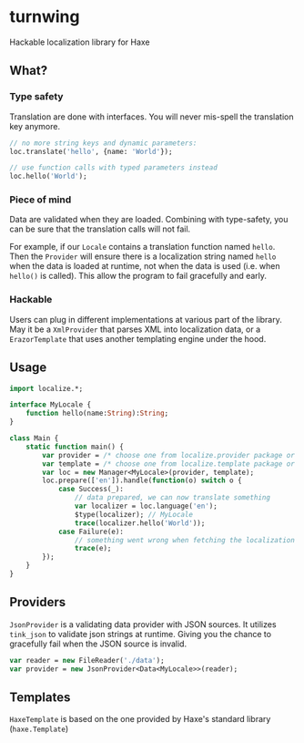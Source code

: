 # turnwing

Hackable localization library for Haxe

## What?

### Type safety

Translation are done with interfaces. You will never mis-spell the translation key anymore.

```haxe
// no more string keys and dynamic parameters:
loc.translate('hello', {name: 'World'});

// use function calls with typed parameters instead
loc.hello('World');
```

### Piece of mind

Data are validated when they are loaded. Combining with type-safety, you can be sure that the translation calls will not fail.

For example, if our `Locale` contains a translation function named `hello`.
Then the `Provider` will ensure there is a localization string named `hello` when the data is loaded at runtime, not when the data is used (i.e. when `hello()` is called). This allow the program to fail gracefully and early.

### Hackable

Users can plug in different implementations at various part of the library. May it be a `XmlProvider` that parses XML into localization data, or a `ErazorTemplate` that uses another templating engine under the hood.

## Usage

```haxe
import localize.*;

interface MyLocale {
	function hello(name:String):String;
}

class Main {
	static function main() {
		var provider = /* choose one from localize.provider package or implements your own Provider */;
		var template = /* choose one from localize.template package or implements your own Template */;
		var loc = new Manager<MyLocale>(provider, template);
		loc.prepare(['en']).handle(function(o) switch o {
			case Success(_):
				// data prepared, we can now translate something
				var localizer = loc.language('en'); 
				$type(localizer); // MyLocale
				trace(localizer.hello('World'));
			case Failure(e):
				// something went wrong when fetching the localization data
				trace(e);
		});
	}
}
```

## Providers

`JsonProvider` is a validating data provider with JSON sources. It utilizes `tink_json` to validate json strings at runtime. Giving you the chance to gracefully fail when the JSON source is invalid.

```haxe
var reader = new FileReader('./data');
var provider = new JsonProvider<Data<MyLocale>>(reader);
```

## Templates

`HaxeTemplate` is based on the one provided by Haxe's standard library (`haxe.Template`)